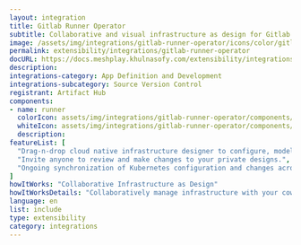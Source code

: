 ```yaml
---
layout: integration
title: Gitlab Runner Operator
subtitle: Collaborative and visual infrastructure as design for Gitlab Runner Operator
image: /assets/img/integrations/gitlab-runner-operator/icons/color/gitlab-runner-operator-color.svg
permalink: extensibility/integrations/gitlab-runner-operator
docURL: https://docs.meshplay.khulnasofy.com/extensibility/integrations/gitlab-runner-operator
description: 
integrations-category: App Definition and Development
integrations-subcategory: Source Version Control
registrant: Artifact Hub
components: 
- name: runner
  colorIcon: assets/img/integrations/gitlab-runner-operator/components/runner/icons/color/runner-color.svg
  whiteIcon: assets/img/integrations/gitlab-runner-operator/components/runner/icons/white/runner-white.svg
  description: 
featureList: [
  "Drag-n-drop cloud native infrastructure designer to configure, model, and deploy your workloads.",
  "Invite anyone to review and make changes to your private designs.",
  "Ongoing synchronization of Kubernetes configuration and changes across any number of clusters."
]
howItWorks: "Collaborative Infrastructure as Design"
howItWorksDetails: "Collaboratively manage infrastructure with your coworkers synchronously sharing the same designs."
language: en
list: include
type: extensibility
category: integrations
---
```


